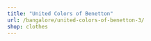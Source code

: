 ```yaml
---
title: "United Colors of Benetton"
url: /bangalore/united-colors-of-benetton-3/
shop: clothes
---
```

